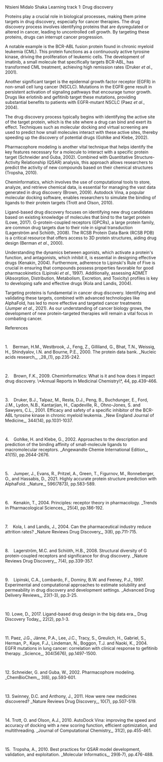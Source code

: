 Ntsieni Midalo Shaka
Learning track 1: Drug discovery

Proteins play a crucial role in biological processes, making them prime targets in drug discovery, especially for cancer therapies. The drug discovery process involves identifying proteins that are dysregulated or altered in cancer, leading to uncontrolled cell growth. By targeting these proteins, drugs can interrupt cancer progression.

A notable example is the BCR-ABL fusion protein found in chronic myeloid leukemia (CML). This protein functions as a continuously active tyrosine kinase, driving the proliferation of leukemic cells. The development of imatinib, a small molecule that specifically targets BCR-ABL, has transformed CML treatment, achieving high remission rates (Druker _et al_., 2001).

Another significant target is the epidermal growth factor receptor (EGFR) in non-small cell lung cancer (NSCLC). Mutations in the EGFR gene result in persistent activation of signaling pathways that encourage tumor growth. Drugs like erlotinib and gefitinib target these mutations, providing substantial benefits to patients with EGFR-mutant NSCLC (Paez _et al_., 2004).

The drug discovery process typically begins with identifying the active site of the target protein, which is the site where a drug can bind and exert its effect. Techniques such as molecular docking and virtual screening are used to predict how small molecules interact with these active sites, thereby speeding up the discovery of potential drugs (Gohlke and Klebe, 2002).

Pharmacophore modeling is another vital technique that helps identify the key features necessary for a molecule to interact with a specific protein target (Schneider and Guba, 2002). Combined with Quantitative Structure-Activity Relationship (QSAR) analysis, this approach allows researchers to predict the activity of new compounds based on their chemical structures (Tropsha, 2010).

Cheminformatics, which involves the use of computational tools to store, analyze, and retrieve chemical data, is essential for managing the vast data generated in drug discovery (Brown, 2009). Autodock Vina, a popular molecular docking software, enables researchers to simulate the binding of ligands to their protein targets (Trott and Olson, 2010).

Ligand-based drug discovery focuses on identifying new drug candidates based on existing knowledge of molecules that bind to the target protein (Lowe, 2017). G-protein-coupled receptors (GPCRs), a large protein family, are common drug targets due to their role in signal transduction (Lagerström and Schiöth, 2008). The RCSB Protein Data Bank (RCSB PDB) is a critical resource that offers access to 3D protein structures, aiding drug design (Berman _et al_., 2000).

Understanding the dynamics between agonists, which activate a protein's function, and antagonists, which inhibit it, is essential in designing effective drugs (Kenakin, 2004). Furthermore, adherence to Lipinski's Rule of Five is crucial in ensuring that compounds possess properties favorable for good pharmacokinetics (Lipinski _et al_., 1997). Additionally, assessing ADMET (Absorption, Distribution, Metabolism, Excretion, and Toxicity) profiles is key to developing safe and effective drugs (Kola and Landis, 2004).

Targeting proteins is fundamental in cancer drug discovery. Identifying and validating these targets, combined with advanced technologies like AlphaFold, has led to more effective and targeted cancer treatments (Jumper _et al_., 2021). As our understanding of cancer biology grows, the development of new protein-targeted therapies will remain a vital focus in combating cancer.

References

 

<!--[if !supportLists]-->1.    <!--[endif]-->Berman, H.M., Westbrook, J., Feng, Z., Gilliland, G., Bhat, T.N., Weissig, H., Shindyalov, I.N. and Bourne, P.E., 2000. The protein data bank. _Nucleic acids research_, _28_(1), pp.235-242.

 

<!--[if !supportLists]-->2.    <!--[endif]-->Brown, F.K., 2009. Cheminformatics: What is it and how does it impact drug discovery. \*Annual Reports in Medicinal Chemistry\*, 44, pp.439-466.

 

<!--[if !supportLists]-->3.    <!--[endif]-->Druker, B.J., Talpaz, M., Resta, D.J., Peng, B., Buchdunger, E., Ford, J.M., Lydon, N.B., Kantarjian, H., Capdeville, R., Ohno-Jones, S. and Sawyers, C.L., 2001. Efficacy and safety of a specific inhibitor of the BCR-ABL tyrosine kinase in chronic myeloid leukemia. _New England Journal of Medicine_, 344(14), pp.1031-1037.

 

<!--[if !supportLists]-->4.    <!--[endif]-->Gohlke, H. and Klebe, G., 2002. Approaches to the description and prediction of the binding affinity of small-molecule ligands to macromolecular receptors. _Angewandte Chemie International Edition_, 41(15), pp.2644-2676.

 

<!--[if !supportLists]-->5.    <!--[endif]-->Jumper, J., Evans, R., Pritzel, A., Green, T., Figurnov, M., Ronneberger, O., and Hassabis, D., 2021. Highly accurate protein structure prediction with AlphaFold. _Nature_, 596(7873), pp.583-589.

 

<!--[if !supportLists]-->6.    <!--[endif]-->Kenakin, T., 2004. Principles: receptor theory in pharmacology. _Trends in Pharmacological Sciences_, 25(4), pp.186-192.

 

<!--[if !supportLists]-->7.    <!--[endif]-->Kola, I. and Landis, J., 2004. Can the pharmaceutical industry reduce attrition rates? _Nature Reviews Drug Discovery_, 3(8), pp.711-715.

 

<!--[if !supportLists]-->8.    <!--[endif]-->Lagerström, M.C. and Schiöth, H.B., 2008. Structural diversity of G protein-coupled receptors and significance for drug discovery. _Nature Reviews Drug Discovery,_ 7(4), pp.339-357.

 

<!--[if !supportLists]-->9.    <!--[endif]-->Lipinski, C.A., Lombardo, F., Dominy, B.W. and Feeney, P.J., 1997. Experimental and computational approaches to estimate solubility and permeability in drug discovery and development settings. _Advanced Drug Delivery Reviews_, 23(1-3), pp.3-25.

 

<!--[if !supportLists]-->10. <!--[endif]-->Lowe, D., 2017. Ligand-based drug design in the big data era._ Drug Discovery Today_, 22(2), pp.1-3.

 

<!--[if !supportLists]-->11. <!--[endif]-->Paez, J.G., Jänne, P.A., Lee, J.C., Tracy, S., Greulich, H., Gabriel, S., Herman, P., Kaye, F.J., Lindeman, N., Boggon, T.J. and Naoki, K., 2004. EGFR mutations in lung cancer: correlation with clinical response to gefitinib therapy. _Science_, 304(5676), pp.1497-1500.

 

<!--[if !supportLists]-->12. <!--[endif]-->Schneider, G. and Guba, W., 2002. Pharmacophore modeling. _ChemBioChem_, 3(6), pp.593-601.

 

<!--[if !supportLists]-->13. <!--[endif]-->Swinney, D.C. and Anthony, J., 2011. How were new medicines discovered? _Nature Reviews Drug Discovery,_ 10(7), pp.507-519.

 

<!--[if !supportLists]-->14. <!--[endif]-->Trott, O. and Olson, A.J., 2010. AutoDock Vina: improving the speed and accuracy of docking with a new scoring function, efficient optimization, and multithreading. _Journal of Computational Chemistry_, 31(2), pp.455-461.

 

<!--[if !supportLists]-->15. <!--[endif]--> Tropsha, A., 2010. Best practices for QSAR model development, validation, and exploitation. _Molecular Informatics_, 29(6‐7), pp.476-488.

 

 

 

 

 
